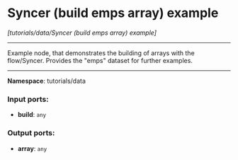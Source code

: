 # Syncer (build emps array) example

_[tutorials/data/Syncer (build emps array) example]_

---

Example node, that demonstrates the building of arrays with the flow/Syncer. Provides the "emps" dataset for further examples.

---

__Namespace__: tutorials/data

### Input ports:

* __build__: ` any `

### Output ports:

* __array__: ` any `

